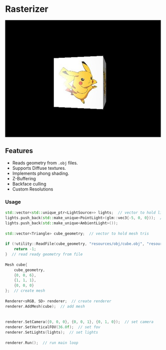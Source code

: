 # Rasterizer

<p align="center">
  <img src="assets/README/logo.jpg" alt="logo">
</p>

## Features

* Reads geometry from ``.obj`` files. 
* Supports Diffuse textures.
* Implements phong shading.
* Z-Buffering
* Backface culling
* Custom Resolutions

### Usage

```c++
std::vector<std::unique_ptr<LightSource>> lights;  // vector to hold light sources
lights.push_back(std::make_unique<PointLight>(glm::vec3{-5, 0, 0}));  // create a light
lights.push_back(std::make_unique<AmbientLight>());

std::vector<Triangle> cube_geometry;  // vector to hold mesh tris

if (!utility::ReadFile(cube_geometry, "resources/obj/cube.obj", "resources/materials/pikachu_tx.bmp")) {
    return -1;
}  // read ready geometry from file

Mesh cube{ 
    cube_geometry,
    {0, 0, 6},
    {1, 1, 1},
    {0, 0, 0}
};  // create mesh

Renderer<sRGB, SD> renderer;  // create renderer
renderer.AddMesh(cube);  // add mesh


renderer.SetCamera({0, 0, 0}, {0, 0, 1}, {0, 1, 0});  // set camera
renderer.SetVerticalFOV(36.0f);  // set fov
renderer.SetLights(lights);  // set lights

renderer.Run();  // run main loop
```